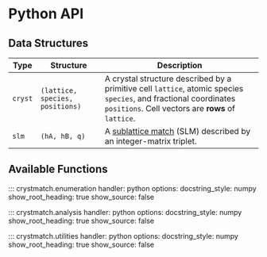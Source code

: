 # Python API

## Data Structures

| Type | Structure | Description |
| --- | --- | --- |
| `cryst` | `(lattice, species, positions)` | A crystal structure described by a primitive cell `lattice`, atomic species `species`, and fractional coordinates `positions`. Cell vectors are **rows** of `lattice`. |
| `slm` | `(hA, hB, q)` | A [sublattice match](https://arxiv.org/abs/2305.05278) (SLM) described by an integer-matrix triplet. |

## Available Functions

::: crystmatch.enumeration
    handler: python
    options:
        docstring_style: numpy
        show_root_heading: true
        show_source: false

::: crystmatch.analysis
    handler: python
    options:
        docstring_style: numpy
        show_root_heading: true
        show_source: false

::: crystmatch.utilities
    handler: python
    options:
        docstring_style: numpy
        show_root_heading: true
        show_source: false
